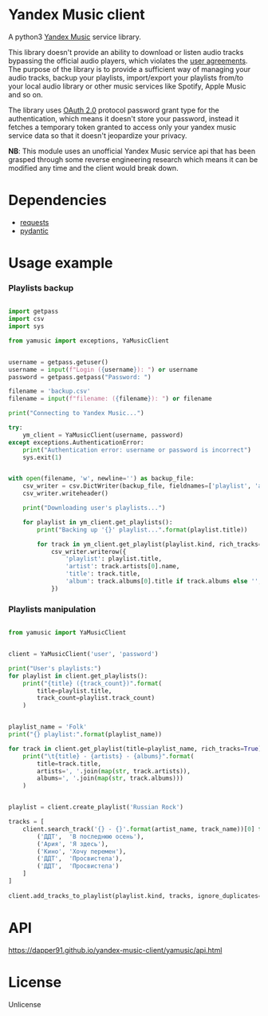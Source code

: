 
# Yandex Music client

A python3 [Yandex Music](https://music.yandex.ru) service library.

This library doesn't provide an ability to download or listen audio tracks bypassing the
official audio players, which violates the [user agreements](https://yandex.ru/legal/music_termsofuse/). 
The purpose of the library is to provide a sufficient way of managing your audio tracks, backup your 
playlists, import/export your playlists from/to your local audio library or other music services 
like Spotify, Apple Music and so on.

The library uses [OAuth 2.0](https://oauth.net/2/) protocol password grant type for the authentication, 
which means it doesn't store your password, instead it fetches a temporary token granted to access only
your yandex music service data so that it doesn't jeopardize your privacy.

**NB**: This module uses an unofficial Yandex Music service api that has been grasped through some 
reverse engineering research which means it can be modified any time and the client would break down.

# Dependencies

* [requests](http://docs.python-requests.org)
* [pydantic](https://pydantic-docs.helpmanual.io)


# Usage example

### Playlists backup
```python

import getpass
import csv
import sys

from yamusic import exceptions, YaMusicClient


username = getpass.getuser()
username = input(f"Login ({username}): ") or username
password = getpass.getpass("Password: ")

filename = 'backup.csv'
filename = input(f"filename: ({filename}): ") or filename

print("Connecting to Yandex Music...")

try:
    ym_client = YaMusicClient(username, password)
except exceptions.AuthenticationError:
    print("Authentication error: username or password is incorrect")
    sys.exit(1)


with open(filename, 'w', newline='') as backup_file:
    csv_writer = csv.DictWriter(backup_file, fieldnames=['playlist', 'artist', 'title', 'album'])
    csv_writer.writeheader()

    print("Downloading user's playlists...")

    for playlist in ym_client.get_playlists():
        print("Backing up '{}' playlist...".format(playlist.title))

        for track in ym_client.get_playlist(playlist.kind, rich_tracks=True):
            csv_writer.writerow({
                'playlist': playlist.title,
                'artist': track.artists[0].name,
                'title': track.title,
                'album': track.albums[0].title if track.albums else '',
            })


```

### Playlists manipulation
```python

from yamusic import YaMusicClient


client = YaMusicClient('user', 'password')

print("User's playlists:")
for playlist in client.get_playlists():
    print("{title} ({track_count})".format(
        title=playlist.title,
        track_count=playlist.track_count)
    )


playlist_name = 'Folk'
print("{} playlist:".format(playlist_name))

for track in client.get_playlist(title=playlist_name, rich_tracks=True).tracks:
    print("\t{title} - {artists} - {albums}".format(
        title=track.title,
        artists=', '.join(map(str, track.artists)),
        albums=', '.join(map(str, track.albums)))
    )


playlist = client.create_playlist('Russian Rock')

tracks = [
    client.search_track('{} - {}'.format(artist_name, track_name))[0] for artist_name, track_name in [
        ('ДДТ',  'В последнюю осень'), 
        ('Ария', 'Я здесь'), 
        ('Кино', 'Хочу перемен'), 
        ('ДДТ',  'Просвистела'),
        ('ДДТ',  'Просвистела')
    ]
]
    
client.add_tracks_to_playlist(playlist.kind, tracks, ignore_duplicates=True)

```


# API

https://dapper91.github.io/yandex-music-client/yamusic/api.html

# License

Unlicense
